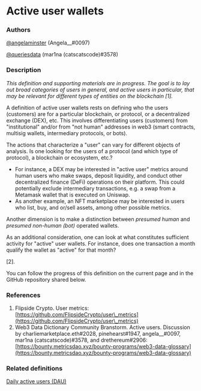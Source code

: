 # Active user wallets

### Authors

[@angelaminster](https://twitter.com/angelaminster) (Angela\_\_#0097)&#x20;

[@queriesdata](https://twitter.com/queriesdata) (mar1na (catscatscode)#3578)

### Description

_This definition and supporting materials are in progress. The goal is to lay out broad categories of users in general, and active users in particular, that may be relevant for different types of entities on the blockchain \[1]._

A definition of active user wallets rests on defining who the users (customers) are for a particular blockchain, or protocol, or a decentralized exchange (DEX), etc. This involves differentiating users (customers) from "institutional" and/or from "not human" addresses in web3 (smart contracts, multisig wallets, intermediary protocols, or bots).&#x20;

The actions that characterize a "user" can vary for different objects of analysis. Is one looking for the users of a protocol (and which type of protocol), a blockchain or ecosystem, etc.?&#x20;

* For instance, a DEX may be interested in "active user" metrics around human users who make swaps, deposit liquidity, and conduct other decentralized finance (DeFi) operations on their platform. This could potentially exclude intermediary transactions, e.g. a swap from a Metamask wallet that is executed on Uniswap.&#x20;
* As another example, an NFT marketplace may be interested in users who list, buy, and or/sell assets, among other possible metrics.

Another dimension is to make a distinction between _presumed human_ and _presumed non-human (bot)_ operated wallets.&#x20;

As an additional consideration, one can look at what constitutes sufficient activity for "active" user wallets. For instance, does one transaction a month qualify the wallet as "active" for that month?

\[2].

You can follow the progress of this definition on the current page and in the GitHub repository shared below.

### References

1. Flipside Crypto. User metrics: [https://github.com/FlipsideCrypto/user\_metrics](https://github.com/FlipsideCrypto/user\_metrics)
2. Web3 Data Dictionary Community Branstorm. Active users. Discussion by charliemarketplace.eth#2028, pinehearst#1947, angela\_\_#0097, mar1na (catscatscode)#3578, and drethereum#2906: [https://bounty.metricsdao.xyz/bounty-programs/web3-data-glossary](https://bounty.metricsdao.xyz/bounty-programs/web3-data-glossary)

### Related definitions

[Daily active users (DAU)](https://dictionary.metricsdao.xyz/terms-and-definitions/daily-active-users-dau)
